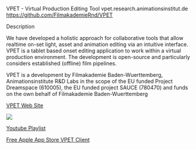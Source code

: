 VPET - Virtual Production Editing Tool
vpet.research.animationsinstitut.de
https://github.com/FilmakademieRnd/VPET

Description

We have developed a holistic approach for collaborative tools that allow realtime on-set light, asset and animation editing via an intuitive interface. VPET is a tablet based onset editing application to work within a virtual production environment. The development is open-source and particularly considers established (offline) film pipelines.

VPET is a development by Filmakademie Baden-Wuerttemberg, Animationsinstitute R&D Labs in the scope of the EU funded Project Dreamspace (610005), 
the EU funded project  SAUCE (780470) and funds on the own behalf of Filmakademie Baden-Wuerttemberg

[VPET Web Site](http://research.animationsinstitut.de/projects/dreamspace/vpet-virtual-production-editing-tool/)

[![](http://animationsinstitut.de/fileadmin/user_upload/files_forschung/img/Dreamspace/VPET_1.png)](https://youtu.be/6FssNOPKcnc)

[Youtube Playlist](https://www.youtube.com/embed/videoseries?list=PLFSxFMrrXJM4PNNejIBy3ztEnA0xYLBwl)

[Free Apple App Store VPET Client](https://apps.apple.com/de/app/vpet/id1374394388)